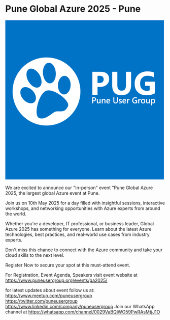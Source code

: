 # Pune Global Azure 2025 - Pune

![Pune Global Azure 2025 ](puneusergroup-logo.png)


We are excited to announce our "In-person" event "Pune Global Azure 2025, the largest global Azure event at Pune.

Join us on 10th May 2025 for a day filled with insightful sessions, interactive workshops, and networking opportunities with Azure experts from around the world.

Whether you're a developer, IT professional, or business leader, Global Azure 2025 has something for everyone. Learn about the latest Azure technologies, best practices, and real-world use cases from industry experts.

Don't miss this chance to connect with the Azure community and take your cloud skills to the next level. 

Register Now to secure your spot at this must-attend event.

For Registration, Event Agenda, Speakers visit event website at https://www.puneusergroup.org/events/ga2025/

for latest updates about event 
follow us at:
https://www.meetup.com/puneusergroup
https://twitter.com/puneusergroup
https://www.linkedin.com/company/puneusergroup
Join our WhatsApp channel at https://whatsapp.com/channel/0029VaBQlWO59PwRAsMtjJ1O

